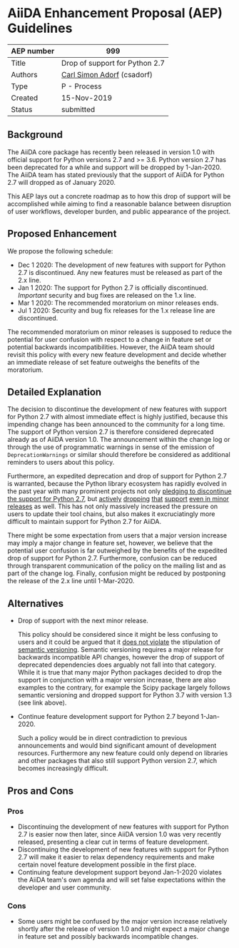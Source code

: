# AiiDA Enhancement Proposal (AEP) Guidelines

| AEP number | 999                                                          |
|------------|--------------------------------------------------------------|
| Title      | Drop of support for Python 2.7                               |
| Authors    | [Carl Simon Adorf](mailto:simon.adorf@epfl.ch) (csadorf)     |
| Type       | P - Process                                                  |
| Created    | 15-Nov-2019                                                  |
| Status     | submitted                                                    |

## Background

The AiiDA core package has recently been released in version 1.0 with official support for Python versions 2.7 and >= 3.6.
Python version 2.7 has been deprecated for a while and support will be dropped by 1-Jan-2020.
The AiiDA team has stated previously that the support of AiiDA for Python 2.7 will dropped as of January 2020.

This AEP lays out a concrete roadmap as to how this drop of support will be accomplished while aiming to find a reasonable balance between disruption of user workflows, developer burden, and public appearance of the project.

## Proposed Enhancement

We propose the following schedule:

 * Dec 1 2020: The development of new features with support for Python 2.7 is discontinued.
   Any new features must be released as part of the 2.x line.
 * Jan 1 2020: The support for Python 2.7 is officially discontinued.
   *Important* security and bug fixes are released on the 1.x line.
 * Mar 1 2020: The recommended moratorium on minor releases ends.
 * Jul 1 2020: Security and bug fix releases for the 1.x release line are  discontinued.

The recommended moratorium on minor releases is supposed to reduce the potential for user confusion with respect to a change in feature set or potential backwards incompatibilities.
However, the AiiDA team should revisit this policy with every new feature development and decide whether an immediate release of set feature outweighs the benefits of the moratorium.

## Detailed Explanation

The decision to discontinue the development of new features with support for Python 2.7 with almost immediate effect is highly justified, because this impending change has been announced to the community for a long time.
The support of Python version 2.7 is therefore considered deprecated already as of AiiDA version 1.0.
The announcement within the change log or through the use of programmatic warnings in sense of the emission of `DeprecationWarnings` or similar should therefore be considered as additional reminders to users about this policy.

Furthermore, an expedited deprecation and drop of support for Python 2.7 is warranted, because the Python library ecosystem has rapidly evolved in the past year with many prominent projects not only [pledging to discontinue the support for Python 2.7](https://python3statement.org/), but [actively](https://docs.scipy.org/doc/numpy/release.html#numpy-1-17-0-release-notes) [dropping](https://scikit-learn.org/stable/whats_new.html#version-0-20-0) [that](https://docs.djangoproject.com/en/2.2/releases/2.0/) [support](https://matplotlib.org/3.0.0/api/api_changes.html?highlight=python#api-changes-for-3-0-0) [even in minor releases](https://docs.scipy.org/doc/scipy/reference/release.1.3.0.html) as well.
This has not only massively increased the pressure on users to update their tool chains, but also makes it excruciatingly more difficult to maintain support for Python 2.7 for AiiDA.

There might be some expectation from users that a major version increase may imply a major change in feature set, however, we believe that the potential user confusion is far outweighed by the benefits of the expedited drop of support for Python 2.7.
Furthermore, confusion can be reduced through transparent communication of the policy on the mailing list and as part of the change log.
Finally, confusion might be reduced by postponing the release of the 2.x line until 1-Mar-2020.

## Alternatives

  * Drop of support with the next minor release.

    This policy should be considered since it might be less confusing to users and it could be argued that it [does not violate](https://semver.org/#what-should-i-do-if-i-update-my-own-dependencies-without-changing-the-public-api) the stipulation of [semantic versioning](https://semver.org/#summary).
    Semantic versioning requires a major release for backwards incompatible API changes, however the drop of support of deprecated dependencies does arguably not fall into that category.
    While it is true that many major Python packages decided to drop the support in conjunction with a major version increase, there are also examples to the contrary, for example the Scipy package largely follows semantic versioning and dropped support for Python 3.7 with version 1.3 (see link above).

  * Continue feature development support for Python 2.7 beyond 1-Jan-2020.

    Such a policy would be in direct contradiction to previous announcements and would bind significant amount of development resources.
    Furthermore any new feature could only depend on libraries and other packages that also still support Python version 2.7, which becomes increasingly difficult.

## Pros and Cons

### Pros

  * Discontinuing the development of new features with support for Python 2.7 is easier now then later, since AiiDA version 1.0 was very recently released, presenting a clear cut in terms of feature development.
  * Discontinuing the development of new features with support for Python 2.7 will make it easier to relax dependency requirements and make certain novel feature development possible in the first place.
  * Continuing feature development support beyond Jan-1-2020 violates the AiiDA team's own agenda and will set false expectations within the developer and user community.

### Cons

  * Some users might be confused by the major version increase relatively shortly after the release of version 1.0 and might expect a major change in feature set and possibly backwards incompatible changes.
